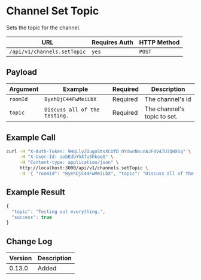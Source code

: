 # Channel Set Topic

Sets the topic for the channel.

| URL                         | Requires Auth | HTTP Method |
| --------------------------- | ------------- | ----------- |
| `/api/v1/channels.setTopic` | `yes`         | `POST`      |

## Payload

| Argument | Example                       | Required | Description                 |
| -------- | ----------------------------- | -------- | --------------------------- |
| `roomId` | `ByehQjC44FwMeiLbX`           | Required | The channel's id            |
| `topic`  | `Discuss all of the testing.` | Required | The channel's topic to set. |

## Example Call

```bash
curl -H "X-Auth-Token: 9HqLlyZOugoStsXCUfD_0YdwnNnunAJF8V47U3QHXSq" \
     -H "X-User-Id: aobEdbYhXfu5hkeqG" \
     -H "Content-type: application/json" \
     http://localhost:3000/api/v1/channels.setTopic \
     -d '{ "roomId": "ByehQjC44FwMeiLbX", "topic": "Discuss all of the testing" }'
```

## Example Result

```javascript
{
  "topic": "Testing out everything.",
  "success": true
}
```

## Change Log

| Version | Description |
| ------- | ----------- |
| 0.13.0  | Added       |
